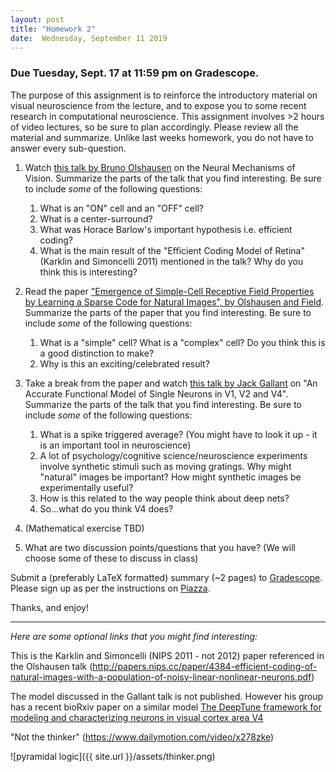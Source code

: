```yaml
---
layout: post
title: "Homework 2"
date:  Wednesday, September 11 2019
---
```



### Due Tuesday, Sept. 17 at 11:59 pm on Gradescope. 

The purpose of this assignment is to reinforce the introductory material on visual neuroscience from the lecture, and to expose you to some recent research in computational neuroscience. This assignment involves >2 hours of video lectures, so be sure to plan accordingly. Please review all the material and summarize. Unlike last weeks homework, you do not have to answer every sub-question.

1. Watch [this talk by Bruno Olshausen](https://simons.berkeley.edu/talks/olshausen-neural) on the Neural Mechanisms of Vision. Summarize the parts of the talk that you find interesting. Be sure to include *some* of the following questions:
    1. What is an "ON" cell and an "OFF" cell?
    2. What is a center-surround?
    3. What was Horace Barlow's important hypothesis i.e. efficient coding?
    4. What is the main result of the "Efficient Coding Model of Retina" (Karklin and Simoncelli 2011) mentioned in the talk? Why do you think this is interesting?


2. Read the paper ["Emergence of Simple-Cell Receptive Field Properties by Learning a Sparse Code for Natural Images", by Olshausen and Field](http://www.cns.nyu.edu/~tony/vns/readings/olshausen-field-1996.pdf). Summarize the parts of the paper that you find interesting. Be sure to include *some* of the following questions:
    1. What is a "simple" cell? What is a "complex" cell? Do you think this is a good distinction to make?
    2. Why is this an exciting/celebrated result? 
  

3. Take a break from the paper and watch [this talk by Jack Gallant](https://simons.berkeley.edu/talks/jack-gallant-2-15-18) on "An Accurate Functional Model of Single Neurons in V1, V2 and V4". Summarize the parts of the talk that you find interesting. Be sure to include *some* of the following questions:
    1. What is a spike triggered average? (You might have to look it up - it is an important tool in neuroscience)
    2. A lot of psychology/cognitive science/neuroscience experiments involve synthetic stimuli such as moving gratings. Why might "natural" images be important? How might synthetic images be experimentally useful?
    3. How is this related to the way people think about deep nets?
    4. So...what do you think V4 does?

4. (Mathematical exercise TBD)


5. What are two discussion points/questions that you have? (We will choose some of these to discuss in class)

Submit a (preferably LaTeX formatted) summary (~2 pages) to [Gradescope](https://www.gradescope.com/courses/61715). Please sign up as per the instructions on [Piazza](https://piazza.com/columbia/fall2019/comse6998_004_2019_1topicsincomputerscience). 

Thanks, and enjoy!

----------
_Here are some optional links that you might find interesting:_

This is the Karklin and Simoncelli (NIPS 2011 - not 2012) paper referenced in the Olshausen talk (http://papers.nips.cc/paper/4384-efficient-coding-of-natural-images-with-a-population-of-noisy-linear-nonlinear-neurons.pdf)

The model discussed in the Gallant talk is not published. However his group has a recent bioRxiv paper on a similar model [The DeepTune framework for modeling and
characterizing neurons in visual cortex area V4](https://www.biorxiv.org/content/biorxiv/early/2018/11/09/465534.full.pdf)


"Not the thinker" (https://www.dailymotion.com/video/x278zke)

![pyramidal logic]({{ site.url }}/assets/thinker.png)

